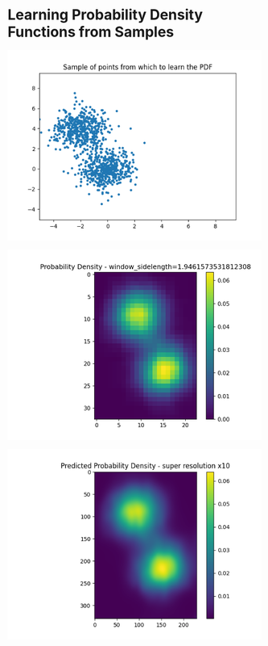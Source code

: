 # Learning Probability Density Functions from Samples

![data sample](readme_assets/data.png)

![discrete pdf generated from samples](readme_assets/training_density_map.png)

![learned continuous pdf using siren](readme_assets/predicted_density_map.png)
